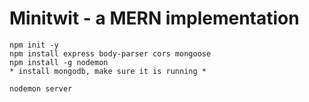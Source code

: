 # Minitwit - a MERN implementation

```
npm init -y
npm install express body-parser cors mongoose
npm install -g nodemon
* install mongodb, make sure it is running *
```

```nodemon server```
